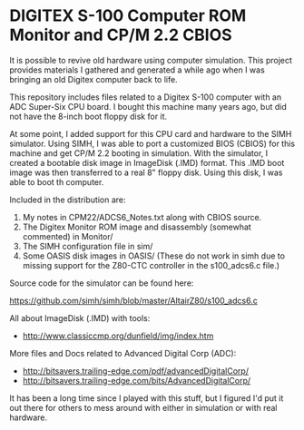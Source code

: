 DIGITEX S-100 Computer ROM Monitor and CP/M 2.2 CBIOS
=====================================================

It is possible to revive old hardware using computer simulation.  This project provides materials I gathered and generated a while ago when I was bringing an old Digitex computer back to life.

This repository includes files related to a Digitex S-100 computer with an ADC Super-Six CPU board.  I bought this machine many years ago, but did not have the 8-inch boot floppy disk for it.

At some point, I added support for this CPU card and hardware to the SIMH simulator.  Using SIMH, I was able to port a customized BIOS (CBIOS) for this machine and get CP/M 2.2 booting in simulation.  With the simulator, I created a bootable disk image in ImageDisk (.IMD) format.  This .IMD boot image was then transferred to a real 8" floppy disk.  Using this disk, I was able to boot th computer.

Included in the distribution are:

1. My notes in CPM22/ADCS6_Notes.txt along with CBIOS source.
2. The Digitex Monitor ROM image and disassembly (somewhat commented) in Monitor/
3. The SIMH configuration file in sim/
4. Some OASIS disk images in OASIS/ (These do not work in simh due to missing support for the Z80-CTC controller in the s100_adcs6.c file.)

Source code for the simulator can be found here:

https://github.com/simh/simh/blob/master/AltairZ80/s100_adcs6.c

All about ImageDisk (.IMD) with tools:

   * http://www.classiccmp.org/dunfield/img/index.htm

More files and Docs related to Advanced Digital Corp (ADC):

   * http://bitsavers.trailing-edge.com/pdf/advancedDigitalCorp/
   * http://bitsavers.trailing-edge.com/bits/AdvancedDigitalCorp/

It has been a long time since I played with this stuff, but I figured I'd put it out there for others to mess around with either in simulation or with real hardware.


